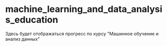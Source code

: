 # machine_learning_and_data_analysis_education
Здесь будет отображаться прогресс по курсу "Машинное обучение и анализ данных"
